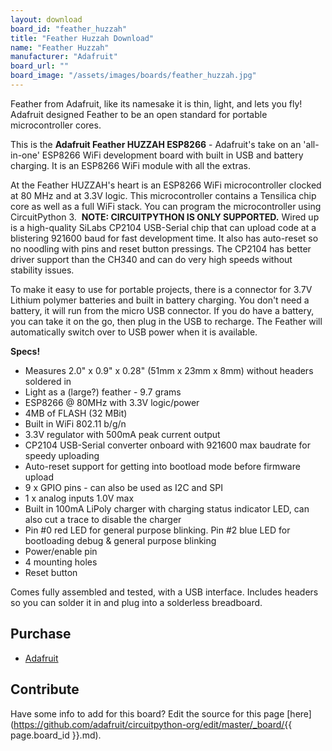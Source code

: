 ```yaml
---
layout: download
board_id: "feather_huzzah"
title: "Feather Huzzah Download"
name: "Feather Huzzah"
manufacturer: "Adafruit"
board_url: ""
board_image: "/assets/images/boards/feather_huzzah.jpg"
---
```


Feather from Adafruit, like its namesake it is thin, light, and lets you fly! Adafruit designed Feather to be an open standard for portable microcontroller cores.

This is the **Adafruit Feather HUZZAH ESP8266** - Adafruit's take on an 'all-in-one' ESP8266 WiFi development board with built in USB and battery charging. It is an ESP8266 WiFi module with all the extras.

At the Feather HUZZAH's heart is an ESP8266 WiFi microcontroller clocked at 80 MHz and at 3.3V logic. This microcontroller contains a Tensilica chip core as well as a full WiFi stack. You can program the microcontroller using CircuitPython 3.  **NOTE: CIRCUITPYTHON IS ONLY SUPPORTED.** Wired up is a high-quality SiLabs CP2104 USB-Serial chip that can upload code at a blistering 921600 baud for fast development time. It also has auto-reset so no noodling with pins and reset button pressings. The CP2104 has better driver support than the CH340 and can do very high speeds without stability issues.

To make it easy to use for portable projects, there is a connector for 3.7V Lithium polymer batteries and built in battery charging. You don't need a battery, it will run  from the micro USB connector. If you do have a battery, you can take it on the go, then plug in the USB to recharge. The Feather will automatically switch over to USB power when it is available.

**Specs!**

*   Measures 2.0" x 0.9" x 0.28" (51mm x 23mm x 8mm) without headers soldered in
*   Light as a (large?) feather - 9.7 grams
*   ESP8266 @ 80MHz with 3.3V logic/power
*   4MB of FLASH (32 MBit)
*   Built in WiFi 802.11 b/g/n
*   3.3V regulator with 500mA peak current output
*   CP2104 USB-Serial converter onboard with 921600 max baudrate for speedy uploading
*   Auto-reset support for getting into bootload mode before firmware upload
*   9 x GPIO pins - can also be used as I2C and SPI
*   1 x analog inputs 1.0V max
*   Built in 100mA LiPoly charger with charging status indicator LED, can also cut a trace to disable the charger
*   Pin #0 red LED for general purpose blinking. Pin #2 blue LED for bootloading debug & general purpose blinking
*   Power/enable pin
*   4 mounting holes
*   Reset button

Comes fully assembled and tested, with a USB interface. Includes headers so you can solder it in and plug into a solderless breadboard.

## Purchase
* [Adafruit](https://www.adafruit.com/product/2821)

## Contribute

Have some info to add for this board? Edit the source for this page [here](https://github.com/adafruit/circuitpython-org/edit/master/_board/{{ page.board_id }}.md).
